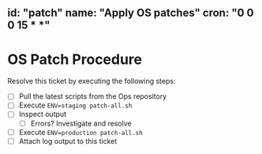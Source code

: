 
id: "patch"
name: "Apply OS patches"
cron: "0 0 0 15 * *"
---

# OS Patch Procedure

Resolve this ticket by executing the following steps:

- [ ] Pull the latest scripts from the Ops repository
- [ ] Execute `ENV=staging patch-all.sh`
- [ ] Inspect output
    - [ ] Errors? Investigate and resolve
- [ ] Execute `ENV=production patch-all.sh`
- [ ] Attach log output to this ticket